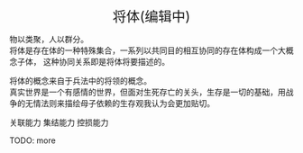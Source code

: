 <center><font size=5>将体(编辑中)</font></center>

物以类聚，人以群分。<br/>
将体是存在体的一种特殊集合，一系列以共同目的相互协同的存在体构成一个大概念子体，
这种协同关系即是将体将要描述的。<br/>

将体的概念来自于兵法中的将领的概念。<br/>
真实世界是一个有感情的世界，但面对生死存亡的关头，生存是一切的基础，用战争的无情法则来描绘母子依赖的生存观我认为会更加贴切。<br/>

关联能力
集结能力
控损能力

TODO: more



